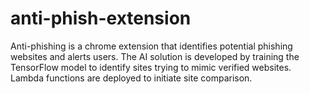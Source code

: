 # anti-phish-extension
Anti-phishing is a chrome extension that identifies potential phishing websites and alerts users. The AI solution is developed by training the TensorFlow model to identify sites trying to mimic verified websites. Lambda functions are deployed to initiate site comparison.
